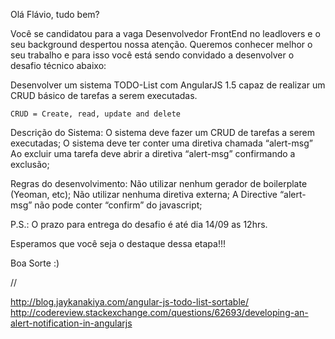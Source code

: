 Olá Flávio, tudo bem?

Você se candidatou para a vaga Desenvolvedor FrontEnd no leadlovers e o seu background despertou nossa atenção. Queremos conhecer melhor o seu trabalho e para isso você está sendo convidado a desenvolver o desafio técnico abaixo:

Desenvolver um sistema TODO-List com AngularJS 1.5 capaz de realizar um CRUD básico de tarefas a serem executadas.

	CRUD = Create, read, update and delete

Descrição do Sistema:
	O sistema deve fazer um CRUD de tarefas a serem executadas;
	O sistema deve ter conter uma diretiva chamada “alert-msg”
	Ao excluir uma tarefa deve abrir a diretiva “alert-msg” confirmando a exclusão;

Regras do desenvolvimento:
	Não utilizar nenhum gerador de boilerplate (Yeoman, etc);
	Não utilizar nenhuma diretiva externa;
	A Directive “alert-msg” não pode conter “confirm” do javascript;


P.S.: O prazo para entrega do desafio é até dia 14/09 as 12hrs.

Esperamos que você seja o destaque dessa etapa!!!

Boa Sorte :)

//

http://blog.jaykanakiya.com/angular-js-todo-list-sortable/
http://codereview.stackexchange.com/questions/62693/developing-an-alert-notification-in-angularjs
